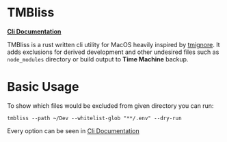 # TMBliss

[**Cli Documentation**](./cli.md)

TMBliss is a rust written cli utility for MacOS heavily inspired by [tmignore](https://github.com/samuelmeuli/tmignore). It adds exclusions for derived development and other undesired files such as `node_modules` directory or build output to **Time Machine** backup.

# Basic Usage

To show which files would be excluded from given directory you can run:

```
tmbliss --path ~/Dev --whitelist-glob "**/.env" --dry-run
```

Every option can be seen in [Cli Documentation](./cli.md)
